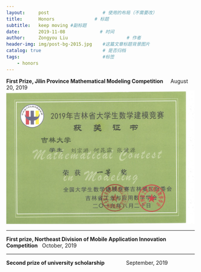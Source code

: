 ```yaml
---
layout:     post                    # 使用的布局（不需要改）
title:      Honors               # 标题 
subtitle:   keep moving #副标题
date:       2019-11-08             # 时间
author:     Zongyou Liu                      # 作者
header-img: img/post-bg-2015.jpg    #这篇文章标题背景图片
catalog: true                       # 是否归档
tags:                               #标签
    - honors
---
```

**First Prize, Jilin Province Mathematical Modeling Competition**      &nbsp; &nbsp;    August 20, 2019  
![model2](https://github.com/BuleSky233/BuleSky233.github.io/raw/master/img/model2.jpg)  

***  
**First prize, Northeast Division of Mobile Application Innovation Competition**  &nbsp; October, 2019  

  
***  
**Second prize of university scholarship** &emsp; &emsp; &emsp; September, 2019  

